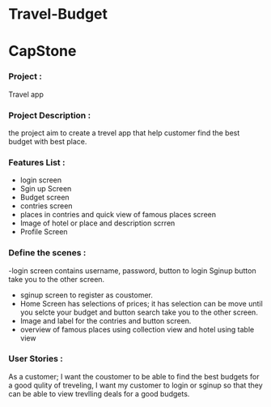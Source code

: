 # Travel-Budget

# CapStone


### Project : 
Travel app

### Project Description :
the project aim to create a trevel app that help customer find the best budget with best place.


### Features List :
- login screen 
- Sgin up Screen
- Budget screen
- contries screen
- places in contries and quick view of famous places screen
-  Image of hotel or place and description scrren 
-  Profile Screen




### Define the scenes :
-login screen contains username, password, button to login Sginup button take you to the other screen.
- sginup screen to register as coustomer.
- Home Screen has selections of prices; it has selection can be move until you selcte your budget and button search take you to the other screen.
- Image and label for the contries and button screen.
- overview of famous places using collection view and hotel using table view


### User Stories :
As a customer; I want the coustomer to be able to find the best budgets for a good qulity of treveling, I want my customer to login or sginup so that they can be able to view trevlling deals for a good budgets.  


